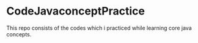 # CodeJavaconceptPractice

This repo consists of the codes which i practiced while learning core java concepts.
